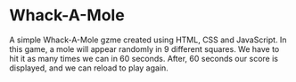# Whack-A-Mole

A simple Whack-A-Mole gzme created using HTML, CSS and JavaScript. In this game, a mole will appear randomly in 9 different squares. We have to hit it as many times we can in 60 seconds. After, 60 seconds our score is displayed, and we can reload to play again.
